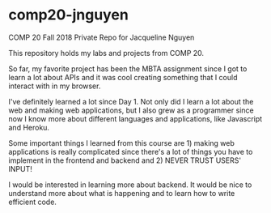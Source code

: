 # comp20-jnguyen
COMP 20 Fall 2018 Private Repo for Jacqueline Nguyen

This repository holds my labs and projects from COMP 20. 

So far, my favorite project has been the MBTA assignment since I got to learn a lot about APIs and it was cool creating something that I could interact with in my browser. 

I've definitely learned a lot since Day 1. Not only did I learn a lot about the web and making web applications, but I also grew as a programmer since now I know more about different languages and applications, like Javascript and Heroku.

Some important things I learned from this course are 1) making web applications is really complicated since there's a lot of things you have to implement in the frontend and backend and 2) NEVER TRUST USERS' INPUT!

I would be interested in learning more about backend. It would be nice to understand more about what is happening and to learn how to write efficient code.
